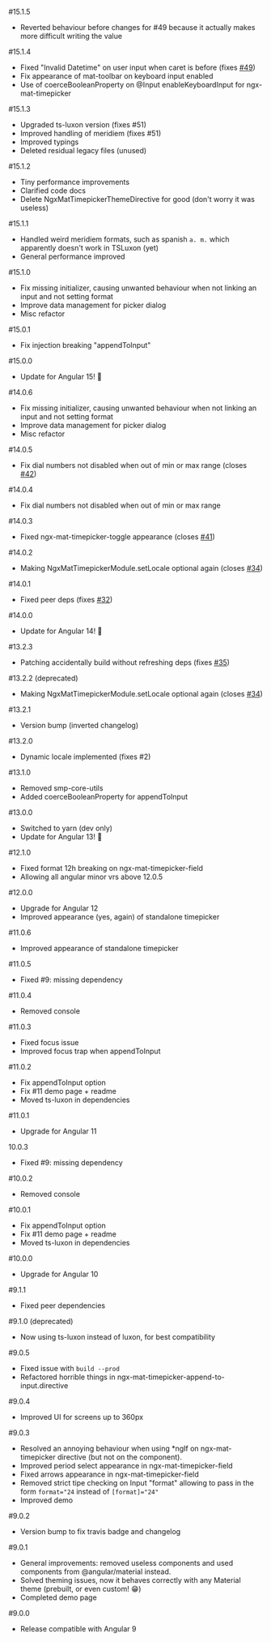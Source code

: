 #15.1.5
* Reverted behaviour before changes for #49 because it actually makes more difficult writing the value

#15.1.4
* Fixed "Invalid Datetime" on user input when caret is before (fixes [#49](https://github.com/tonysamperi/ngx-mat-timepicker/issues/49))
* Fix appearance of mat-toolbar on keyboard input enabled
* Use of coerceBooleanProperty on @Input enableKeyboardInput for ngx-mat-timepicker 

#15.1.3
* Upgraded ts-luxon version (fixes #51)
* Improved handling of meridiem (fixes #51)
* Improved typings
* Deleted residual legacy files (unused)

#15.1.2
* Tiny performance improvements
* Clarified code docs
* Delete NgxMatTimepickerThemeDirective for good (don't worry it was useless)

#15.1.1
* Handled weird meridiem formats, such as spanish `a. m.` which apparently doesn't work in TSLuxon (yet)
* General performance improved 

#15.1.0
* Fix missing initializer, causing unwanted behaviour when not linking an input and not setting format
* Improve data management for picker dialog
* Misc refactor

#15.0.1
* Fix injection breaking "appendToInput"

#15.0.0
* Update for Angular 15! 🎉

#14.0.6
* Fix missing initializer, causing unwanted behaviour when not linking an input and not setting format
* Improve data management for picker dialog
* Misc refactor

#14.0.5
* Fix dial numbers not disabled when out of min or max range (closes [#42](https://github.com/tonysamperi/ngx-mat-timepicker/issues/42))

#14.0.4
* Fix dial numbers not disabled when out of min or max range

#14.0.3
* Fixed ngx-mat-timepicker-toggle appearance (closes [#41](https://github.com/tonysamperi/ngx-mat-timepicker/issues/41))

#14.0.2
* Making NgxMatTimepickerModule.setLocale optional again (closes [#34](https://github.com/tonysamperi/ngx-mat-timepicker/issues/34))

#14.0.1
* Fixed peer deps (fixes [#32](https://github.com/tonysamperi/ngx-mat-timepicker/issues/32))

#14.0.0
* Update for Angular 14! 🎉

#13.2.3
* Patching accidentally build without refreshing deps (fixes [#35](https://github.com/tonysamperi/ngx-mat-timepicker/issues/35))

#13.2.2 (deprecated)
* Making NgxMatTimepickerModule.setLocale optional again (closes [#34](https://github.com/tonysamperi/ngx-mat-timepicker/issues/34))

#13.2.1
* Version bump (inverted changelog)

#13.2.0
* Dynamic locale implemented (fixes #2)

#13.1.0
* Removed smp-core-utils
* Added coerceBooleanProperty for appendToInput

#13.0.0
* Switched to yarn (dev only)
* Update for Angular 13! 🎉

#12.1.0
* Fixed format 12h breaking on ngx-mat-timepicker-field
* Allowing all angular minor vrs above 12.0.5

#12.0.0
* Upgrade for Angular 12
* Improved appearance (yes, again) of standalone timepicker

#11.0.6
* Improved appearance of standalone timepicker

#11.0.5
* Fixed #9: missing dependency

#11.0.4
* Removed console

#11.0.3
* Fixed focus issue
* Improved focus trap when appendToInput

#11.0.2
* Fix appendToInput option
* Fix #11 demo page + readme
* Moved ts-luxon in dependencies

#11.0.1
* Upgrade for Angular 11

10.0.3
* Fixed #9: missing dependency

#10.0.2
* Removed console

#10.0.1
* Fix appendToInput option
* Fix #11 demo page + readme
* Moved ts-luxon in dependencies

#10.0.0
* Upgrade for Angular 10

#9.1.1
* Fixed peer dependencies

#9.1.0 (deprecated)
* Now using ts-luxon instead of luxon, for best compatibility

#9.0.5
* Fixed issue with `build --prod`
* Refactored horrible things in ngx-mat-timepicker-append-to-input.directive

#9.0.4
* Improved UI for screens up to 360px

#9.0.3
* Resolved an annoying behaviour when using *ngIf on ngx-mat-timepicker directive (but not on the component). 
* Improved period select appearance in ngx-mat-timepicker-field
* Fixed arrows appearance in ngx-mat-timepicker-field
* Removed strict tipe checking on Input "format" allowing to pass in the form `format="24` instead of `[format]="24"`
* Improved demo

#9.0.2
* Version bump to fix travis badge and changelog

#9.0.1
* General improvements: removed useless components and used components from @angular/material instead.
* Solved theming issues, now it behaves correctly with any Material theme (prebuilt, or even custom! 😁)
* Completed demo page 

#9.0.0
* Release compatible with Angular 9
